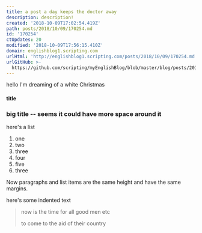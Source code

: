 ```yaml
---
title: a post a day keeps the doctor away
description: description!
created: '2018-10-09T17:02:54.419Z'
path: posts/2018/10/09/170254.md
id: '170254'
ctUpdates: 20
modified: '2018-10-09T17:56:15.410Z'
domain: englishblog1.scripting.com
urlHtml: 'http://englishblog1.scripting.com/posts/2018/10/09/170254.md'
urlGitHub: >-
  https://github.com/scripting/myEnglishBlog/blob/master/blog/posts/2018/10/09/170254.md
---
```

hello I'm dreaming of a white Christmas

#### title

### big title -- seems it could have more space around it

here's a list

1.  one
2.  two
3.  three
4.  four
5.  five
6.  three

Now paragraphs and list items are the same height and have the same margins.

here's some indented text

> now is the time for all good men etc
>
> to come to the aid of their country